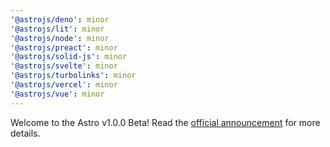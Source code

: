 ```yaml
---
'@astrojs/deno': minor
'@astrojs/lit': minor
'@astrojs/node': minor
'@astrojs/preact': minor
'@astrojs/solid-js': minor
'@astrojs/svelte': minor
'@astrojs/turbolinks': minor
'@astrojs/vercel': minor
'@astrojs/vue': minor
---
```


Welcome to the Astro v1.0.0 Beta! Read the [official announcement](https://astro.build/blog/astro-1-beta-release/) for more details.

